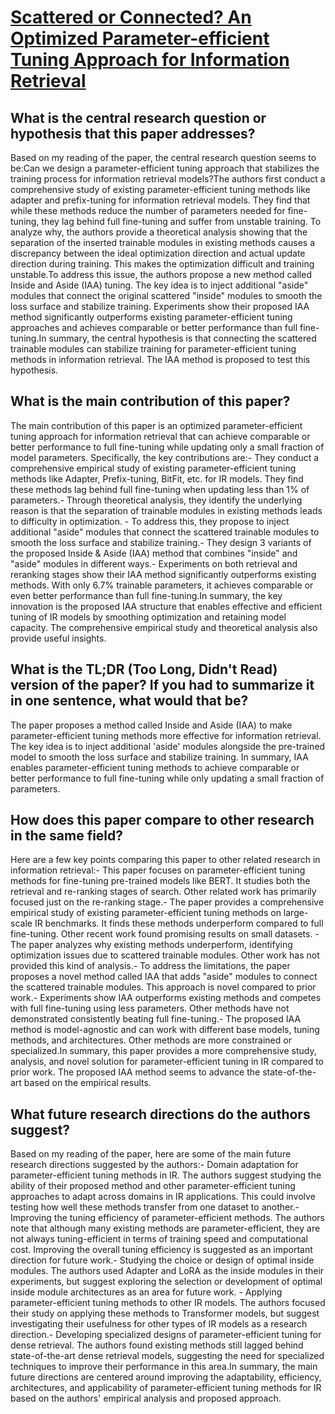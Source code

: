 # [Scattered or Connected? An Optimized Parameter-efficient Tuning Approach   for Information Retrieval](https://arxiv.org/abs/2208.09847)

## What is the central research question or hypothesis that this paper addresses?

Based on my reading of the paper, the central research question seems to be:Can we design a parameter-efficient tuning approach that stabilizes the training process for information retrieval models?The authors first conduct a comprehensive study of existing parameter-efficient tuning methods like adapter and prefix-tuning for information retrieval models. They find that while these methods reduce the number of parameters needed for fine-tuning, they lag behind full fine-tuning and suffer from unstable training. To analyze why, the authors provide a theoretical analysis showing that the separation of the inserted trainable modules in existing methods causes a discrepancy between the ideal optimization direction and actual update direction during training. This makes the optimization difficult and training unstable.To address this issue, the authors propose a new method called Inside and Aside (IAA) tuning. The key idea is to inject additional "aside" modules that connect the original scattered "inside" modules to smooth the loss surface and stabilize training. Experiments show their proposed IAA method significantly outperforms existing parameter-efficient tuning approaches and achieves comparable or better performance than full fine-tuning.In summary, the central hypothesis is that connecting the scattered trainable modules can stabilize training for parameter-efficient tuning methods in information retrieval. The IAA method is proposed to test this hypothesis.


## What is the main contribution of this paper?

The main contribution of this paper is an optimized parameter-efficient tuning approach for information retrieval that can achieve comparable or better performance to full fine-tuning while updating only a small fraction of model parameters. Specifically, the key contributions are:- They conduct a comprehensive empirical study of existing parameter-efficient tuning methods like Adapter, Prefix-tuning, BitFit, etc. for IR models. They find these methods lag behind full fine-tuning when updating less than 1% of parameters.- Through theoretical analysis, they identify the underlying reason is that the separation of trainable modules in existing methods leads to difficulty in optimization. - To address this, they propose to inject additional "aside" modules that connect the scattered trainable modules to smooth the loss surface and stabilize training.- They design 3 variants of the proposed Inside & Aside (IAA) method that combines "inside" and "aside" modules in different ways.- Experiments on both retrieval and reranking stages show their IAA method significantly outperforms existing methods. With only 6.7% trainable parameters, it achieves comparable or even better performance than full fine-tuning.In summary, the key innovation is the proposed IAA structure that enables effective and efficient tuning of IR models by smoothing optimization and retaining model capacity. The comprehensive empirical study and theoretical analysis also provide useful insights.


## What is the TL;DR (Too Long, Didn't Read) version of the paper? If you had to summarize it in one sentence, what would that be?

The paper proposes a method called Inside and Aside (IAA) to make parameter-efficient tuning methods more effective for information retrieval. The key idea is to inject additional 'aside' modules alongside the pre-trained model to smooth the loss surface and stabilize training. In summary, IAA enables parameter-efficient tuning methods to achieve comparable or better performance to full fine-tuning while only updating a small fraction of parameters.


## How does this paper compare to other research in the same field?

Here are a few key points comparing this paper to other related research in information retrieval:- This paper focuses on parameter-efficient tuning methods for fine-tuning pre-trained models like BERT. It studies both the retrieval and re-ranking stages of search. Other related work has primarily focused just on the re-ranking stage.- The paper provides a comprehensive empirical study of existing parameter-efficient tuning methods on large-scale IR benchmarks. It finds these methods underperform compared to full fine-tuning. Other recent work found promising results on small datasets.  - The paper analyzes why existing methods underperform, identifying optimization issues due to scattered trainable modules. Other work has not provided this kind of analysis.- To address the limitations, the paper proposes a novel method called IAA that adds "aside" modules to connect the scattered trainable modules. This approach is novel compared to prior work.- Experiments show IAA outperforms existing methods and competes with full fine-tuning using less parameters. Other methods have not demonstrated consistently beating full fine-tuning.- The proposed IAA method is model-agnostic and can work with different base models, tuning methods, and architectures. Other methods are more constrained or specialized.In summary, this paper provides a more comprehensive study, analysis, and novel solution for parameter-efficient tuning in IR compared to prior work. The proposed IAA method seems to advance the state-of-the-art based on the empirical results.


## What future research directions do the authors suggest?

Based on my reading of the paper, here are some of the main future research directions suggested by the authors:- Domain adaptation for parameter-efficient tuning methods in IR. The authors suggest studying the ability of their proposed method and other parameter-efficient tuning approaches to adapt across domains in IR applications. This could involve testing how well these methods transfer from one dataset to another.- Improving the tuning efficiency of parameter-efficient methods. The authors note that although many existing methods are parameter-efficient, they are not always tuning-efficient in terms of training speed and computational cost. Improving the overall tuning efficiency is suggested as an important direction for future work.- Studying the choice or design of optimal inside modules. The authors used Adapter and LoRA as the inside modules in their experiments, but suggest exploring the selection or development of optimal inside module architectures as an area for future work. - Applying parameter-efficient tuning methods to other IR models. The authors focused their study on applying these methods to Transformer models, but suggest investigating their usefulness for other types of IR models as a research direction.- Developing specialized designs of parameter-efficient tuning for dense retrieval. The authors found existing methods still lagged behind state-of-the-art dense retrieval models, suggesting the need for specialized techniques to improve their performance in this area.In summary, the main future directions are centered around improving the adaptability, efficiency, architectures, and applicability of parameter-efficient tuning methods for IR based on the authors' empirical analysis and proposed approach.
